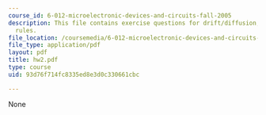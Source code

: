 ```yaml
---
course_id: 6-012-microelectronic-devices-and-circuits-fall-2005
description: This file contains exercise questions for drift/diffusion, and 60 mV
  rules.
file_location: /coursemedia/6-012-microelectronic-devices-and-circuits-fall-2005/93d76f714fc8335ed8e3d0c330661cbc_hw2.pdf
file_type: application/pdf
layout: pdf
title: hw2.pdf
type: course
uid: 93d76f714fc8335ed8e3d0c330661cbc

---
```

None